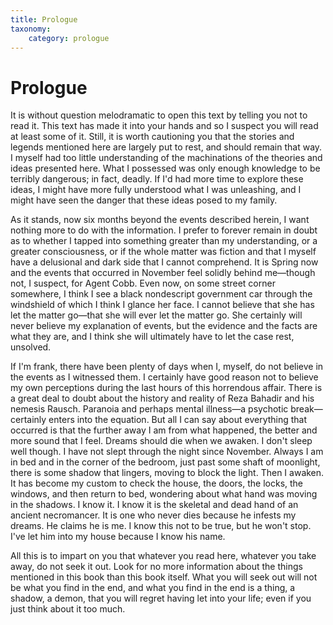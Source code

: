 ```yaml
---
title: Prologue
taxonomy:
    category: prologue
---
```


# Prologue

It is without question melodramatic to open this text by telling you not to read it. This text has made it into your hands and so I suspect you will read at least some of it. Still, it is worth cautioning you that the stories and legends mentioned here are largely put to rest, and should remain that way. I myself had too little understanding of the machinations of the theories and ideas presented here. What I possessed was only enough knowledge to be terribly dangerous; in fact, deadly. If I'd had more time to explore these ideas, I might have more fully understood what I was unleashing, and I might have seen the danger that these ideas posed to my family.

As it stands, now six months beyond the events described herein, I want nothing more to do with the information. I prefer to forever remain in doubt as to whether I tapped into something greater than my understanding, or a greater consciousness, or if the whole matter was fiction and that I myself have a delusional and dark side that I cannot comprehend. It is Spring now and the events that occurred in November feel solidly behind me—though not, I suspect, for Agent Cobb. Even now, on some street corner somewhere, I think I see a black nondescript government car through the windshield of which I think I glance her face. I cannot believe that she has let the matter go—that she will ever let the matter go. She certainly will never believe my explanation of events, but the evidence and the facts are what they are, and I think she will ultimately have to let the case rest, unsolved.

If I'm frank, there have been plenty of days when I, myself, do not believe in the events as I witnessed them. I certainly have good reason not to believe my own perceptions during the last hours of this horrendous affair. There is a great deal to doubt about the history and reality of Reza Bahadir and his nemesis Rausch. Paranoia and perhaps mental illness—a psychotic break—certainly enters into the equation. But all I can say about everything that occurred is that the further away I am from what happened, the better and more sound that I feel. Dreams should die when we awaken. I don't sleep well though. I have not slept through the night since November. Always I am in bed and in the corner of the bedroom, just past some shaft of moonlight, there is some shadow that lingers, moving to block the light. Then I awaken. It has become my custom to check the house, the doors, the locks, the windows, and then return to bed, wondering about what hand was moving in the shadows. I know it. I know it is the skeletal and dead hand of an ancient necromancer. It is one who never dies because he infests my dreams. He claims he is me. I know this not to be true, but he won't stop. I've let him into my house because I know his name.

All this is to impart on you that whatever you read here, whatever you take away, do not seek it out. Look for no more information about the things mentioned in this book than this book itself. What you will seek out will not be what you find in the end, and what you find in the end is a thing, a shadow, a demon, that you will regret having let into your life; even if you just think about it too much.